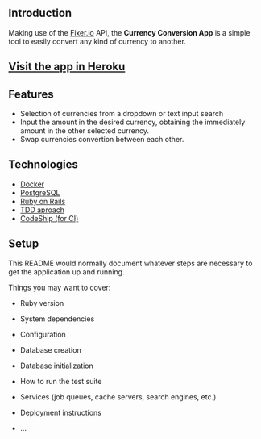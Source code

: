 ## Introduction
Making use of the [Fixer.io](http://fixer.io/) API, the **Currency Conversion App** is a simple tool to easily convert any kind of currency to another.

## [Visit the app in Heroku](https://onebitcode-currencyconversion.herokuapp.com/)

## Features
* Selection of currencies from a dropdown or text input search
* Input the amount in the desired currency, obtaining the immediately amount in the other selected currency.
* Swap currencies convertion between each other.

## Technologies
* [Docker](https://docs.docker.com/get-started/)
* [PostgreSQL](https://www.postgresql.org/)
* [Ruby on Rails](http://rubyonrails.org/)
* [TDD aproach](https://en.wikipedia.org/wiki/Test-driven_development)
* [CodeShip (for CI)](https://codeship.com/)

## Setup
This README would normally document whatever steps are necessary to get the
application up and running.

Things you may want to cover:

* Ruby version

* System dependencies

* Configuration

* Database creation

* Database initialization

* How to run the test suite

* Services (job queues, cache servers, search engines, etc.)

* Deployment instructions

* ...
